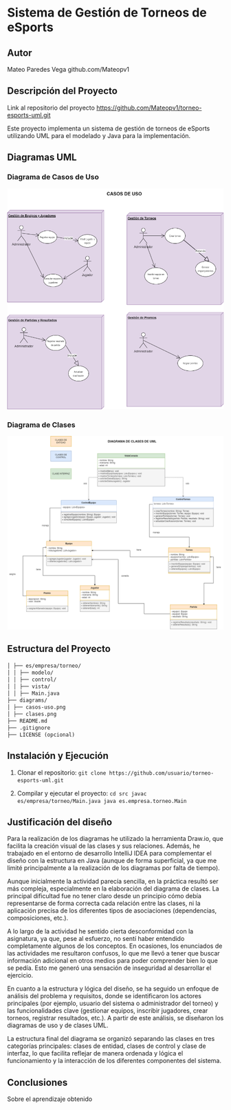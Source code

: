 # Sistema de Gestión de Torneos de eSports 
 
## Autor 
Mateo Paredes Vega
github.com/Mateopv1

 
## Descripción del Proyecto 
 
Link al repositorio del proyecto 
https://github.com/Mateopv1/torneo-esports-uml.git

Este proyecto implementa un sistema de gestión de torneos de eSports 
utilizando UML para el modelado y Java para la implementación. 
 
## Diagramas UML 
### Diagrama de Casos de Uso 
![Diagrama de casos de uso](diagrams/casos-uso.png) 
 
### Diagrama de Clases 
![Diagrama de clases](diagrams/clases.png) 
 
## Estructura del Proyecto 
 ```torneo-esports-uml/ ├── src/ 
│ ├── es/empresa/torneo/ 
│ │ ├── modelo/ 
│ │ ├── control/ 
│ │ ├── vista/ 
│ │ ├── Main.java 
├── diagrams/ 
│ ├── casos-uso.png 
│ ├── clases.png 
├── README.md 
├── .gitignore 
├── LICENSE (opcional)
```
 
 
## Instalación y Ejecución 
1. Clonar el repositorio: 
`git clone https://github.com/usuario/torneo-esports-uml.git` 
 
2. Compilar y ejecutar el proyecto: 
`cd src javac es/empresa/torneo/Main.java java es.empresa.torneo.Main` 
 
## Justificación del diseño 
Para la realización de los diagramas he utilizado la herramienta Draw.io, que facilita la creación visual de las clases y sus relaciones. Además, he trabajado en el entorno de desarrollo IntelliJ IDEA para complementar el diseño con la estructura en Java (aunque de forma superficial, ya que me limité principalmente a la realización de los diagramas por falta de tiempo).

Aunque inicialmente la actividad parecía sencilla, en la práctica resultó ser más compleja, especialmente en la elaboración del diagrama de clases. La principal dificultad fue no tener claro desde un principio cómo debía representarse de forma correcta cada relación entre las clases, ni la aplicación precisa de los diferentes tipos de asociaciones (dependencias, composiciones, etc.).

A lo largo de la actividad he sentido cierta desconformidad con la asignatura, ya que, pese al esfuerzo, no sentí haber entendido completamente algunos de los conceptos. En ocasiones, los enunciados de las actividades me resultaron confusos, lo que me llevó a tener que buscar información adicional en otros medios para poder comprender bien lo que se pedía. Esto me generó una sensación de inseguridad al desarrollar el ejercicio.

En cuanto a la estructura y lógica del diseño, se ha seguido un enfoque de análisis del problema y requisitos, donde se identificaron los actores principales (por ejemplo, usuario del sistema o administrador del torneo) y las funcionalidades clave (gestionar equipos, inscribir jugadores, crear torneos, registrar resultados, etc.). A partir de este análisis, se diseñaron los diagramas de uso y de clases UML.

La estructura final del diagrama se organizó separando las clases en tres categorías principales: clases de entidad, clases de control y clase de interfaz, lo que facilita reflejar de manera ordenada y lógica el funcionamiento y la interacción de los diferentes componentes del sistema.
## Conclusiones  
Sobre el aprendizaje obtenido